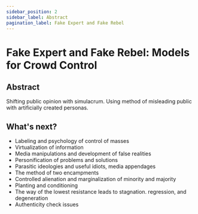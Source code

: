 ```yaml
---
sidebar_position: 2
sidebar_label: Abstract
pagination_label: Fake Expert and Fake Rebel
---
```


# Fake Expert and Fake Rebel: Models for Crowd Control
## Abstract

Shifting public opinion with simulacrum. Using method of misleading public with artificially created personas.


## What's next?

- Labeling and psychology of control of masses
- Virtualization of information
- Media manipulations and development of false realities
- Personification of problems and solutions
- Parasitic ideologies and useful idiots, media appendages
- The method of two encampments
- Controlled alienation and marginalization of minority and majority
- Planting and conditioning
- The way of the lowest resistance leads to stagnation. regression, and degeneration
- Authenticity check issues
